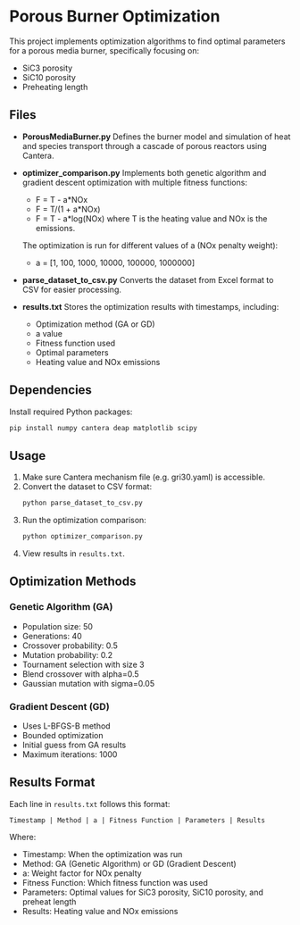 # Porous Burner Optimization

This project implements optimization algorithms to find optimal parameters for a porous media burner, specifically focusing on:
- SiC3 porosity
- SiC10 porosity
- Preheating length

## Files

- **PorousMediaBurner.py**
  Defines the burner model and simulation of heat and species transport through a cascade of porous reactors using Cantera.

- **optimizer_comparison.py**
  Implements both genetic algorithm and gradient descent optimization with multiple fitness functions:
  - F = T - a*NOx
  - F = T/(1 + a*NOx)
  - F = T - a*log(NOx)
  where T is the heating value and NOx is the emissions.
  
  The optimization is run for different values of a (NOx penalty weight):
  - a = [1, 100, 1000, 10000, 100000, 1000000]

- **parse_dataset_to_csv.py**
  Converts the dataset from Excel format to CSV for easier processing.

- **results.txt**
  Stores the optimization results with timestamps, including:
  - Optimization method (GA or GD)
  - a value
  - Fitness function used
  - Optimal parameters
  - Heating value and NOx emissions

## Dependencies

Install required Python packages:
```bash
pip install numpy cantera deap matplotlib scipy
```

## Usage

1. Make sure Cantera mechanism file (e.g. gri30.yaml) is accessible.
2. Convert the dataset to CSV format:
   ```bash
   python parse_dataset_to_csv.py
   ```
3. Run the optimization comparison:
   ```bash
   python optimizer_comparison.py
   ```
4. View results in `results.txt`.

## Optimization Methods

### Genetic Algorithm (GA)
- Population size: 50
- Generations: 40
- Crossover probability: 0.5
- Mutation probability: 0.2
- Tournament selection with size 3
- Blend crossover with alpha=0.5
- Gaussian mutation with sigma=0.05

### Gradient Descent (GD)
- Uses L-BFGS-B method
- Bounded optimization
- Initial guess from GA results
- Maximum iterations: 1000

## Results Format

Each line in `results.txt` follows this format:
```
Timestamp | Method | a | Fitness Function | Parameters | Results
```

Where:
- Timestamp: When the optimization was run
- Method: GA (Genetic Algorithm) or GD (Gradient Descent)
- a: Weight factor for NOx penalty
- Fitness Function: Which fitness function was used
- Parameters: Optimal values for SiC3 porosity, SiC10 porosity, and preheat length
- Results: Heating value and NOx emissions

